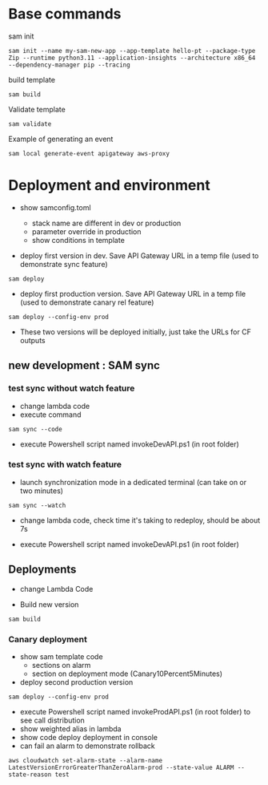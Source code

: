 # Base commands

sam init

```
sam init --name my-sam-new-app --app-template hello-pt --package-type Zip --runtime python3.11 --application-insights --architecture x86_64  --dependency-manager pip --tracing
```

build template

```
sam build
```


Validate template

```
sam validate
```


Example of generating an event

```
sam local generate-event apigateway aws-proxy
```


# Deployment and environment

* show samconfig.toml
  * stack name are different in dev or production
  * parameter override in production
  * show conditions in template

* deploy first version in dev. Save API Gateway URL in a temp file (used to demonstrate sync feature)

```
sam deploy
```

* deploy first production version. Save API Gateway URL in a temp file (used to demonstrate canary rel feature)

```
sam deploy --config-env prod
```

* These two versions will be deployed initially, just take the URLs for CF outputs

## new development : SAM sync

### test sync without watch feature

* change lambda code
* execute command
```
sam sync --code
```
* execute Powershell script named invokeDevAPI.ps1 (in root folder)

### test sync with watch feature

* launch synchronization mode in a dedicated terminal (can take on or two minutes)

```
sam sync --watch
```
* change lambda code, check time it's taking to redeploy, should be about 7s

* execute Powershell script named invokeDevAPI.ps1 (in root folder)

## Deployments

* change Lambda Code

* Build new version

```
sam build
```

### Canary deployment

* show sam template code
  * sections on alarm
  * section on deployment mode (Canary10Percent5Minutes)
* deploy second production version

```
sam deploy --config-env prod
```

* execute Powershell script named invokeProdAPI.ps1 (in root folder) to see call distribution
* show weighted alias in lambda
* show code deploy deployment in console
* can fail an alarm to demonstrate rollback

```
aws cloudwatch set-alarm-state --alarm-name LatestVersionErrorGreaterThanZeroAlarm-prod --state-value ALARM --state-reason test
```
